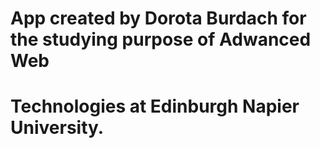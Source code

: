 # App created by Dorota Burdach for the studying purpose of Adwanced Web
# Technologies at Edinburgh Napier University.


